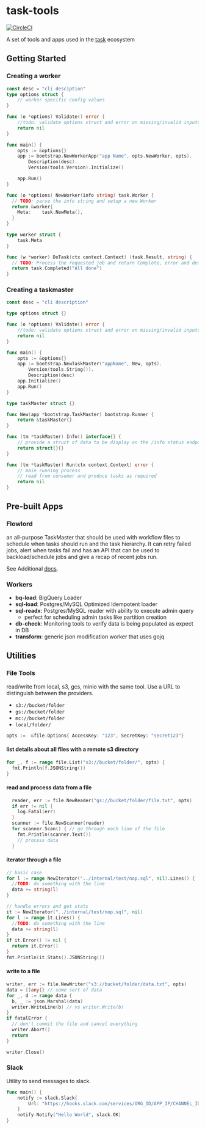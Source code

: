 # task-tools
[![CircleCI](https://dl.circleci.com/status-badge/img/gh/pcelvng/task-tools/tree/main.svg?style=svg)](https://dl.circleci.com/status-badge/redirect/gh/pcelvng/task-tools/tree/main)

A set of tools and apps used in the [task](https://github.com/pcelvng/task) ecosystem

## Getting Started 

### Creating a worker 

``` go
const desc = "cli desciption"  
type options struct {
	// worker specific config values 
}

func (o *options) Validate() error {
	//todo: validate options struct and error on missing/invalid inputs
	return nil 
}

func main() {
	opts := &options{}
	app := bootstrap.NewWorkerApp("app Name", opts.NewWorker, opts).
		Description(desc).
		Version(tools.Version).Initialize()

	app.Run()
}

func (o *options) NewWorker(info string) task.Worker {
  // TODO: parse the info string and setup a new Worker
  return &worker{
    Meta:    task.NewMeta(),
  } 
}

type worker struct {
	task.Meta
}

func (w *worker) DoTask(ctx context.Context) (task.Result, string) {
  // TODO: Process the requested job and return Complete, error and details about the job. 
  return task.Completed("All done")
}

```

### Creating a taskmaster 

``` go 
const desc = "cli description"

type options struct {}

func (o *options) Validate() error {
	//todo: validate options struct and error on missing/invalid inputs
	return nil 
}

func main() {
	opts := &options{}
	app := bootstrap.NewTaskMaster("appName", New, opts).
		Version(tools.String()).
		Description(desc)
	app.Initialize()
	app.Run()
}

type taskMaster struct {} 

func New(app *bootstrap.TaskMaster) bootstrap.Runner {
	return &taskMaster{}
}

func (tm *taskMaster) Info() interface{} {
	// provide a struct of data to be display on the /info status endpoint
	return struct{}{}
}

func (tm *taskMaster) Run(ctx context.Context) error {
	// main running process
	// read from consumer and produce tasks as required
	return nil 
}

```

## Pre-built Apps 

### **Flowlord**
an all-purpose TaskMaster that should be used with workflow files to schedule when tasks should run and the task hierarchy. It can retry failed jobs, alert when tasks fail and has an API that can be used to backload/schedule jobs and give a recap of recent jobs run. 

See Additional [docs](apps/flowlord/README.md).  


### Workers
- **bq-load**: BigQuery Loader
- **sql-load**: Postgres/MySQL Optimized Idempotent loader
- **sql-readx**: Postgres/MySQL reader with ability to execute admin query
  - perfect for scheduling admin tasks like partition creation
- **db-check**: Monitoring tools to verify data is being populated as expect in DB
- **transform**: generic json modification worker that uses gojq


## Utilities 

### File Tools 
read/write from local, s3, gcs, minio with the same tool. Use a URL to distinguish between the providers. 
  - `s3://bucket/folder`
  - `gs://bucket/folder`
  - `mc://bucket/folder`
  - `local/folder/`

``` go
opts :=  &file.Options{ AccessKey: "123", SecretKey: "secret123"}
```
#### list details about all files with a remote s3 directory
``` go
for _, f := range file.List("s3://bucket/folder/", opts) {
  fmt.Println(f.JSONString())
} 
```
#### read and process data from a file 
``` go 
  reader, err := file.NewReader("gs://bucket/folder/file.txt", opts)
  if err != nil {
    log.Fatal(err) 
  }
  scanner := file.NewScanner(reader) 
  for scanner.Scan() { // go through each line of the file
    fmt.Println(scanner.Text()) 
    // process data 
  }
```

#### iterator through a file 

``` go 
// basic case 
for l := range NewIterator("../internal/test/nop.sql", nil).Lines() {
  //TODO: do something with the line
  data += string(l)
}

// handle errors and get stats 
it := NewIterator("../internal/test/nop.sql", nil)
for l := range it.Lines() {
  //TODO: do something with the line
  data += string(l)
}
if it.Error() != nil {
  return it.Error() 
}
fmt.Println(it.Stats().JSONString())
```

#### write to a file

``` go
writer, err := file.NewWriter("s3://bucket/folder/data.txt", opts) 
data = []any{} // some sort of data 
for _, d := range data {
  b, _ := json.Marshal(data) 
  writer.WriteLine(b) // vs writer.Write(b) 
}
if fatalError {
  // don't commit the file and cancel everything 
  writer.Abort()
  return 
}

writer.Close()  
```

### Slack 
Utility to send messages to slack. 

``` go 
func main() {
    notify := slack.Slack{
        Url: "https://hooks.slack.com/services/ORG_ID/APP_IP/CHANNEL_ID
    }
    notify.Notify("Hello World", slack.OK) 
}
```